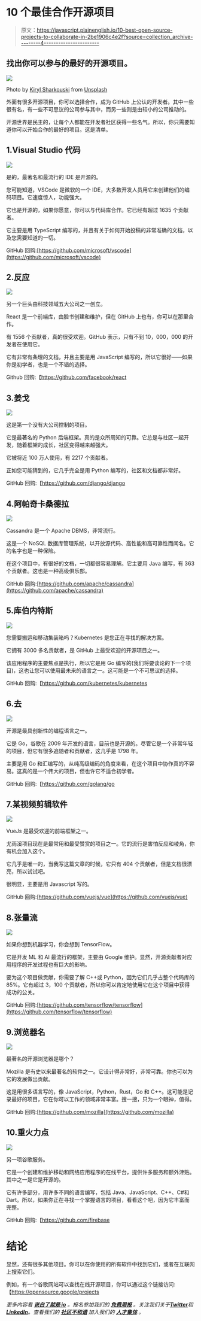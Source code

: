 # 10 个最佳合作开源项目

> 原文：<https://javascript.plainenglish.io/10-best-open-source-projects-to-collaborate-in-2be1906c4e2f?source=collection_archive---------4----------------------->

## 找出你可以参与的最好的开源项目。

![](img/4622f11f08c704d6761a07c7bc9b382d.png)

Photo by [Kiryl Sharkouski](https://unsplash.com/@kshar2) from [Unsplash](https://unsplash.com/s/photos/open)

外面有很多开源项目，你可以选择合作，成为 GitHub 上公认的开发者。其中一些很有名，有一些不可思议的公司参与其中，而另一些则是由较小的公司推动的。

开源世界是民主的，让每个人都能在开发者社区获得一些名气。所以，你只需要知道你可以开始合作的最好的项目。这是清单。

## 1.Visual Studio 代码

![](img/c6113f1170d077e648a8c889a76546ca.png)

是的，最著名和最流行的 IDE 是开源的。

您可能知道，VSCode 是微软的一个 IDE，大多数开发人员用它来创建他们的编码项目。它速度惊人，功能强大。

它也是开源的，如果你愿意，你可以与代码库合作。它已经有超过 1635 个贡献者。

它主要是用 TypeScript 编写的，并且有关于如何开始投稿的非常准确的文档，以及您需要知道的一切。

GitHub 回购:[https://github.com/microsoft/vscode](https://github.com/microsoft/vscode)

## 2.反应

![](img/bbf06d8359fa823919d87b1c462f58c3.png)

另一个巨头由科技领域五大公司之一创立。

React 是一个前端库，由脸书创建和维护，但在 GitHub 上也有，你可以在那里合作。

有 1556 个贡献者，真的很受欢迎。GitHub 表示，只有不到 10，000，000 的开发者在使用它。

它有非常有条理的文档，并且主要是用 JavaScript 编写的，所以它很好——如果你是初学者，也是一个不错的选择。

Github 回购:【https://github.com/facebook/react 

## 3.姜戈

![](img/47146214aba687050ebbee5918ea2c05.png)

这是第一个没有大公司控制的项目。

它是最著名的 Python 后端框架。真的是众所周知的可靠。它总是与社区一起开发，随着框架的成长，社区变得越来越强大。

它被将近 100 万人使用，有 2217 个贡献者。

正如您可能猜到的，它几乎完全是用 Python 编写的，社区和文档都非常好。

GitHub 回购:【https://github.com/django/django 

## 4.阿帕奇卡桑德拉

![](img/b61f9e92b7abc5c1e81c3fe37073b9d5.png)

Cassandra 是一个 Apache DBMS，非常流行。

这是一个 NoSQL 数据库管理系统，以开放源代码、高性能和高可靠性而闻名。它的名字也是一种保险。

在这个项目中，有很好的文档，一切都很容易理解。它主要用 Java 编写，有 363 个贡献者。这也是一种高级俱乐部。

GitHub 回购:[https://github.com/apache/cassandra](https://github.com/apache/cassandra)

## 5.库伯内特斯

![](img/c3b6e375bab55d4707f4da8612c81937.png)

您需要搬运和移动集装箱吗？Kubernetes 是您正在寻找的解决方案。

它拥有 3000 多名贡献者，是 GitHub 上最受欢迎的开源项目之一。

该应用程序的主要焦点是执行，所以它是用 Go 编写的(我们将要谈论的下一个项目)，这也让您可以使用最未来的语言之一。这可能是一个不可思议的选择。

GitHub 回购:【https://github.com/kubernetes/kubernetes 

## 6.去

![](img/0a8a3385df49a8a8f37a05287f2cc81d.png)

开源是最具创新性的编程语言之一。

它是 Go，谷歌在 2009 年开发的语言，目前也是开源的。尽管它是一个非常年轻的项目，但它有很多追随者和贡献者，这几乎是 1798 年。

主要是用 Go 和汇编写的，从纯高级编码的角度来看，在这个项目中协作真的不容易。这真的是一个伟大的项目，但也许它不适合初学者。

GitHub 回购:【https://github.com/golang/go 

## 7.某视频剪辑软件

![](img/4102ebea6c828473d7c306a50c062c73.png)

VueJs 是最受欢迎的前端框架之一。

尤雨溪项目现在是最常用和最受赞赏的项目之一。它的流行是害怕反应和棱角，你有机会加入这个。

它几乎是唯一的，当我写这篇文章的时候，它只有 404 个贡献者，但是文档很漂亮，所以试试吧。

很明显，主要是用 Javascript 写的。

GitHub 回购:[https://github.com/vuejs/vue](https://github.com/vuejs/vue)

## 8.张量流

![](img/d40b694eefc356a61d7776ebea66940a.png)

如果你想到机器学习，你会想到 TensorFlow。

它是开发 ML 和 AI 最流行的框架，主要由 Google 维护。显然，开源贡献者对应用程序的开发过程也有巨大的影响。

要为这个项目做贡献，你需要了解 C++或 Python，因为它们几乎占整个代码库的 85%。它有超过 3，100 个贡献者，所以你可以肯定地使用它在这个项目中获得成功的公关。

GitHub 回购:[https://github.com/tensorflow/tensorflow](https://github.com/tensorflow/tensorflow)

## 9.浏览器名

![](img/cd95d4861e04e32fc4b9c5a026d6431f.png)

最著名的开源浏览器是哪个？

Mozilla 是有史以来最著名的软件之一。它设计得非常好，非常可靠。你也可以为它的发展做出贡献。

这是用很多语言写的，像 JavaScript，Python，Rust，Go 和 C++。这可能是记录最好的项目，它在你可以工作的领域非常丰富。搜一搜，只为一个眼神，值得。

GitHub 回购:[https://github.com/mozilla](https://github.com/mozilla)

## 10.重火力点

![](img/0a2df065286c509a9cb1e3519b6cb2e1.png)

另一项谷歌服务。

它是一个创建和维护移动和网络应用程序的在线平台，提供许多服务和额外津贴。其中之一是它是开源的。

它有许多部分，用许多不同的语言编写，包括 Java、JavaScript、C++、C#和 Dart。所以，如果你正在寻找一个掌握语言的项目，看看这个吧，因为它丰富而完整。

GitHub 回购:【https://github.com/firebase 

# 结论

显然，还有很多其他项目。你可以在你使用的所有软件中找到它们，或者在互联网上搜索它们。

例如，有一个谷歌网站可以查找在线开源项目，你可以通过这个链接访问:【https://opensource.google/projects

*更多内容看* [***说白了就是 io***](https://plainenglish.io/) *。报名参加我们的* [***免费周报***](http://newsletter.plainenglish.io/) *。关注我们关于*[***Twitter***](https://twitter.com/inPlainEngHQ)*和*[***LinkedIn***](https://www.linkedin.com/company/inplainenglish/)*。查看我们的* [***社区不和谐***](https://discord.gg/GtDtUAvyhW) *加入我们的* [***人才集体***](https://inplainenglish.pallet.com/talent/welcome) *。*
